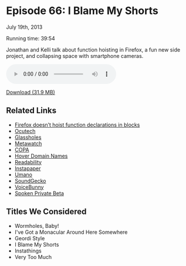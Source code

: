 Episode 66: I Blame My Shorts
====
July 19th, 2013

Running time: 39:54

Jonathan and Kelli talk about function hoisting in Firefox, a fun new side project, and collapsing space with smartphone cameras.

<audio preload="auto" controls>
	<source src="https://s3.amazonaws.com/nitch/Episode_66_I_Blame_My_Shorts.mp3" type="audio/mpeg" />
	<source src="https://s3.amazonaws.com/nitch/Episode_66_I_Blame_My_Shorts.ogg" type="audio/ogg" />
</audio>

[Download (31.9 MB)](https://s3.amazonaws.com/nitch/Episode_66_I_Blame_My_Shorts.mp3 "Episode 66: I Blame My Shorts")

## Related Links

* [Firefox doesn’t hoist function declarations in blocks](http://bit.ly/16JOPf1)
* [Ocutech](http://www.ocutech.com/ "Bioptic Low Vision Aids for the Visually Impaired")
* [Glassholes](http://flip.it/mDO7n "Glassholes")
* [Metawatch](http://www.metawatch.org/ "MetaWatch Developers - Home")
* [COPA](https://en.wikipedia.org/wiki/Child_Online_Protection_Act "Child Online Protection Act - Wikipedia, the free encyclopedia")
* [Hover Domain Names](https://www.hover.com/)
* [Readability](http://www.readability.com/ "A Free Web &amp; Mobile App for Reading Comfortably &#8212; Readability")
* [Instapaper](http://www.instapaper.com/ "Instapaper: Save interesting web pages for reading later")
* [Umano](http://umanoapp.com/ "Umano")
* [SoundGecko](http://soundgecko.com/ "Listen to news, websites and documents with SoundGecko :: SoundGecko")
* [VoiceBunny](http://voicebunny.com/ "Voice actors and professional voice over recordings | VoiceBunny.com")
* [Spoken Private Beta](http://spoken.cc)

## Titles We Considered

* Wormholes, Baby!
* I've Got a Monacular Around Here Somewhere
* Geordi Style
* I Blame My Shorts
* Instathings
* Very Too Much
